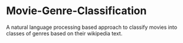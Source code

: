 # Movie-Genre-Classification
A natural language processing based approach to classify movies into classes of genres based on their wikipedia text.
